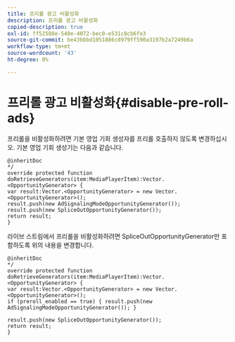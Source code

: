 ```yaml
---
title: 프리롤 광고 비활성화
description: 프리롤 광고 비활성화
copied-description: true
exl-id: ff52588e-540e-4072-bec0-e531c8cb6fe3
source-git-commit: be43bbbd1051886c8979ff590a3197b2a7249b6a
workflow-type: tm+mt
source-wordcount: '43'
ht-degree: 0%

---
```


# 프리롤 광고 비활성화{#disable-pre-roll-ads}

프리롤을 비활성화하려면 기본 영업 기회 생성자를 프리롤 호출하지 않도록 변경하십시오. 기본 영업 기회 생성기는 다음과 같습니다.

```
@inheritDoc 
*/ 
override protected function doRetrieveGenerators(item:MediaPlayerItem):Vector.<OpportunityGenerator> { 
var result:Vector.<OpportunityGenerator> = new Vector.<OpportunityGenerator>(); 
result.push(new AdSignalingModeOpportunityGenerator()); 
result.push(new SpliceOutOpportunityGenerator()); 
return result; 
}
```

라이브 스트림에서 프리롤을 비활성화하려면 SpliceOutOpportunityGenerator만 포함하도록 위의 내용을 변경합니다.

```
@inheritDoc 
*/ 
override protected function doRetrieveGenerators(item:MediaPlayerItem):Vector.<OpportunityGenerator> { 
var result:Vector.<OpportunityGenerator> = new Vector.<OpportunityGenerator>(); 
if (preroll_enabled == true) { result.push(new AdSignalingModeOpportunityGenerator()); } 
 
result.push(new SpliceOutOpportunityGenerator()); 
return result; 
}
```
